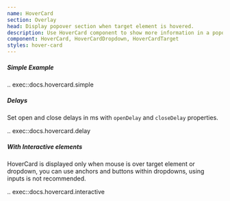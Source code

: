 ```yaml
---
name: HoverCard
section: Overlay
head: Display popover section when target element is hovered.
description: Use HoverCard component to show more information in a popover.
component: HoverCard, HoverCardDropdown, HoverCardTarget
styles: hover-card
---
```


##### Simple Example

.. exec::docs.hovercard.simple

##### Delays

Set open and close delays in ms with `openDelay` and `closeDelay` properties.

.. exec::docs.hovercard.delay

##### With Interactive elements

HoverCard is displayed only when mouse is over target element or dropdown, you can use anchors and buttons within dropdowns, using inputs is not recommended.

.. exec::docs.hovercard.interactive

